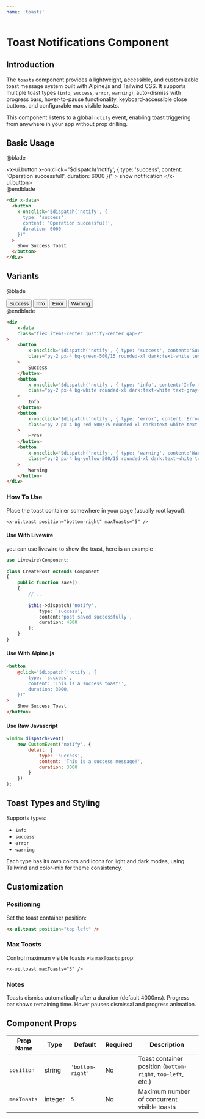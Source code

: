 ```yaml
---
name: 'toasts'
---
```


# Toast Notifications Component

## Introduction

The `toasts` component provides a lightweight, accessible, and customizable toast message system built with Alpine.js and Tailwind CSS. It supports multiple toast types (`info`, `success`, `error`, `warning`), auto-dismiss with progress bars, hover-to-pause functionality, keyboard-accessible close buttons, and configurable max visible toasts.

This component listens to a global `notify` event, enabling toast triggering from anywhere in your app without prop drilling.

## Basic Usage

@blade
<x-demo>
    <div x-data class="flex items-center justify-center">
    <x-ui.button
        x-on:click="$dispatch('notify', {
            type: 'success',
            content: 'Operation successful!',
            duration: 6000
        })"
    >
        show notification
    </x-ui.button>
    </div>
</x-demo>
@endblade

```html
<div x-data>
  <button
    x-on:click="$dispatch('notify', {
      type: 'success',
      content: 'Operation successful!',
      duration: 6000
    })"
  >
    Show Success Toast
  </button>
</div>
```

## Variants
@blade
<x-demo>
<div 
    x-data
    class="flex items-center justify-center gap-2"
>
    <button 
        x-on:click="$dispatch('notify', { type: 'success', content:'Success toast', duration: 6000 })"
        class="py-2 px-4 bg-green-500/15 cursor-pointer rounded-xl dark:text-white text-green-500"
    >
        Success
    </button>
    <button 
        x-on:click="$dispatch('notify', { type: 'info', content:'Info toast', duration: 6000 })"
        class="py-2 px-4 bg-gray-300 dark:bg-white/5 cursor-pointer rounded-xl dark:text-white text-gray-500"
    >
        Info
    </button>
    <button 
        x-on:click="$dispatch('notify', { type: 'error', content:'Error toast', duration: 6000 })"
        class="py-2 px-4 bg-red-500/15 cursor-pointer rounded-xl dark:text-white text-red-500"
    >
        Error
    </button>
    <button 
        x-on:click="$dispatch('notify', { type: 'warning', content:'Warning toast', duration: 6000 })"
        class="py-2 px-4 bg-yellow-500/15 cursor-pointer rounded-xl dark:text-white text-yellow-500"
    >
        Warning
    </button>
</div>
</x-demo>
@endblade

```html
<div 
    x-data
    class="flex items-center justify-center gap-2"
>
    <button 
        x-on:click="$dispatch('notify', { type: 'success', content:'Success toast', duration: 6000 })"
        class="py-2 px-4 bg-green-500/15 rounded-xl dark:text-white text-green-500"
    >
        Success
    </button>
    <button 
        x-on:click="$dispatch('notify', { type: 'info', content:'Info toast', duration: 6000 })"
        class="py-2 px-4 bg-white rounded-xl dark:text-white text-gray-500"
    >
        Info
    </button>
    <button 
        x-on:click="$dispatch('notify', { type: 'error', content:'Error toast', duration: 6000 })"
        class="py-2 px-4 bg-red-500/15 rounded-xl dark:text-white text-red-500"
    >
        Error
    </button>
    <button 
        x-on:click="$dispatch('notify', { type: 'warning', content:'Warning toast', duration: 6000 })"
        class="py-2 px-4 bg-yellow-500/15 rounded-xl dark:text-white text-yellow-500"
    >
        Warning
    </button>
</div>
```
### How To Use 

Place the toast container somewhere in your page (usually root layout):

```blade
<x-ui.toast position="bottom-right" maxToasts="5" />
```
#### Use With Livewire
you can use livewire to show the toast, here is an example 

```php
use Livewire\Component;
 
class CreatePost extends Component
{
    public function save()
    {
        // ...
 
        $this->dispatch('notify',
            type: 'success',
            content:'post saved successfully',
            duration: 4000
        ); 
    }
}
```
#### Use With Alpine.js 

```html
<button
    @click="$dispatch('notify', {
        type: 'success',
        content: 'This is a success toast!',
        duration: 3000,
    })"
>
    Show Success Toast
</button>
```

#### Use Raw Javascript

```js
window.dispatchEvent(
    new CustomEvent('notify', {
        detail: {
            type: 'success',
            content: 'This is a success message!',
            duration: 3000 
        }
    })
);
```



## Toast Types and Styling

Supports types:

* `info`
* `success`
* `error`
* `warning`

Each type has its own colors and icons for light and dark modes, using Tailwind and color-mix for theme consistency.

## Customization

### Positioning

Set the toast container position:

```html
<x-ui.toast position="top-left" />
```

### Max Toasts

Control maximum visible toasts via `maxToasts` prop:

```blade
<x-ui.toast maxToasts="3" />
```




### Notes

Toasts dismiss automatically after a duration (default 4000ms). Progress bar shows remaining time.
Hover pauses dismissal and progress animation.




## Component Props

| Prop Name   | Type    | Default          | Required | Description                                                 |
| ----------- | ------- | ---------------- | -------- | ----------------------------------------------------------- |
| `position`  | string  | `'bottom-right'` | No       | Toast container position (`bottom-right`, `top-left`, etc.) |
| `maxToasts` | integer | `5`              | No       | Maximum number of concurrent visible toasts                 |
